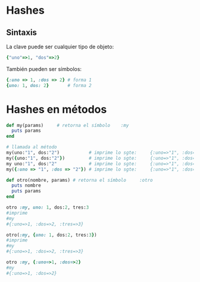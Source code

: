 # Hashes 

## Sintaxis 

La clave puede ser cualquier tipo de objeto:
```ruby
{"uno"=>1, "dos"=>2}
```

También pueden ser símbolos:
```ruby
{:uno => 1, :dos => 2} # forma 1
{uno: 1, dos: 2}       # forma 2
```

# Hashes en métodos 

```ruby
def my(params)     # retorna el símbolo    :my
  puts params
end

# llamada al método
my(uno:"1", dos:"2")           # imprime lo sgte:     {:uno=>"1", :dos=>"2"}
my({uno:"1", dos:"2"})         # imprime lo sgte:     {:uno=>"1", :dos=>"2"}
my uno:"1", dos:"2"            # imprime lo sgte:     {:uno=>"1", :dos=>"2"}
my({:uno => "1", :dos => "2"}) # imprime lo sgte:     {:uno=>"1", :dos=>"2"}
```

```ruby
def otro(nombre, params) # retorna el símbolo     :otro
  puts nombre
  puts params
end

otro :my, uno: 1, dos:2, tres:3
#imprime
#my
#{:uno=>1, :dos=>2, :tres=>3}                                               

otro(:my, {uno: 1, dos:2, tres:3})
#imprime
#my
#{:uno=>1, :dos=>2, :tres=>3}                                               

otro :my, {:uno=>1, :dos=>2} 
#my
#{:uno=>1, :dos=>2}
```
